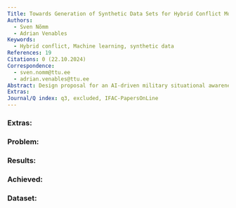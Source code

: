 ```yaml
---
Title: Towards Generation of Synthetic Data Sets for Hybrid Conflict Modelling
Authors:
  - Sven Nõmm
  - Adrian Venables
Keywords:
  - Hybrid conflict, Machine learning, synthetic data
References: 19
Citations: 0 (22.10.2024)
Correspondence:
  - sven.nomm@ttu.ee
  - adrian.venables@ttu.ee
Abstract: Design proposal for an AI-driven military situational awareness application. Current events in Ukraine have emphasized the importance of the Information Environment in supporting military operations. Activities in the physical domain are processed in the virtual domain of computers and networks before being interpreted by the human cognitive domain where decisions are made. Commanders at all levels have an ever increasing amount of information of varying latency and reliability available to them from a variety of sources. These range from highly sophisticated and complex bespoke surveillance systems to individuals equipped with a smartphone and Internet connection. An effective commander must be able to assimilate all the information sources available to them and be able to visualise the battlespace in an accurate and timely manner. To assist them, there are already a wide variety of software applications capable of receiving multiple inputs and displaying the disposition of military forces within a mapping environment. However, these tools place the interpretation and analysis responsibilities with the human operator. This paper proposes an AI driven process in which the initial analysis and correlation function is conducted in real time and in response to data inputs from multiple sources. This presents the decision maker with a fused, correlated and predictive Common Operational Picture providing a clear information advantage.
Extras: 
Journal/Q index: q3, excluded, IFAC-PapersOnLine
---
```



### Extras: 
### Problem: 
### Results: 
### Achieved: 
### Dataset: